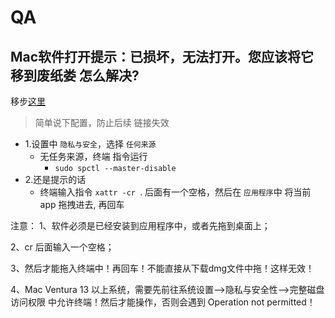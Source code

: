 # QA

## Mac软件打开提示：已损坏，无法打开。您应该将它移到废纸娄 怎么解决?

移步[这里](https://www.xxmac.com/apple-app.html)

> 简单说下配置，防止后续 链接失效

* 1.设置中 `隐私与安全`，选择 `任何来源`
  * 无任务来源，终端 指令运行
    * `sudo spctl --master-disable`
* 2.还是提示的话
  * 终端输入指令 `xattr -cr `. 后面有一个空格，然后在 `应用程序`中 将当前 app 拖拽进去, 再回车

注意：
1、软件必须是已经安装到应用程序中，或者先拖到桌面上；

2、cr 后面输入一个空格；

3、然后才能拖入终端中！再回车！不能直接从下载dmg文件中拖！这样无效！

4、Mac Ventura 13 以上系统，需要先前往系统设置–>隐私与安全性–>完整磁盘访问权限 中允许终端！然后才能操作，否则会遇到 Operation not permitted！
